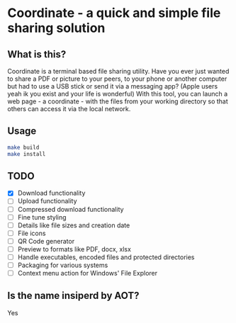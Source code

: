 # Coordinate - a quick and simple file sharing solution

<!-- Logo -->

## What is this?

Coordinate is a terminal based file sharing utility. Have you ever just wanted to share a PDF or picture to your peers, to your phone or another computer but had to use a USB stick or send it via a messaging app? (Apple users yeah ik you exist and your life is wonderful) With this tool, you can launch a web page - a coordinate - with the files from your working directory so that others can access it via the local network.

## Usage

```sh
make build
make install
```

## TODO

- [x] Download functionality
- [ ] Upload functionality
- [ ] Compressed download functionality
- [ ] Fine tune styling
- [ ] Details like file sizes and creation date
- [ ] File icons
- [ ] QR Code generator
- [ ] Preview to formats like PDF, docx, xlsx
- [ ] Handle executables, encoded files and protected directories
- [ ] Packaging for various systems
- [ ] Context menu action for Windows' File Explorer

## Is the name insiperd by AOT?

Yes
